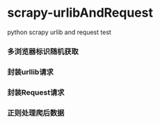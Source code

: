 # scrapy-urlibAndRequest
python scrapy urlib and request test
### 多浏览器标识随机获取
### 封装urllib请求
### 封装Request请求
### 正则处理爬后数据
